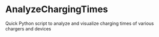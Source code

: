 # AnalyzeChargingTimes
Quick Python script to analyze and visualize charging times of various chargers and devices
